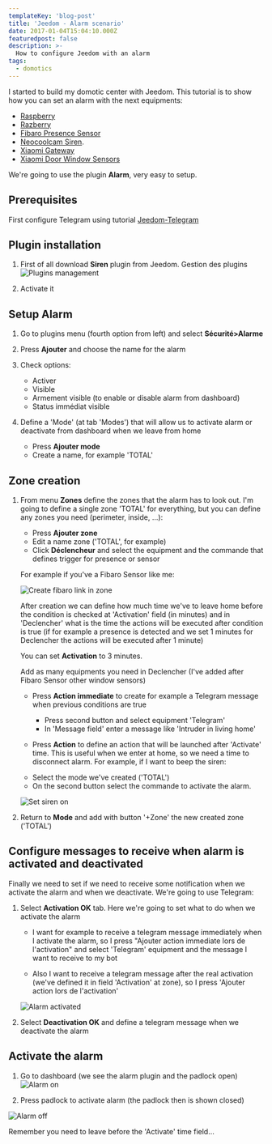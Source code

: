 ```yaml
---
templateKey: 'blog-post'
title: 'Jeedom - Alarm scenario'
date: 2017-01-04T15:04:10.000Z
featuredpost: false
description: >-
  How to configure Jeedom with an alarm
tags:
  - domotics
---
```


I started to build my domotic center with Jeedom. This tutorial is to show how you can set an alarm with the next equipments:

- [Raspberry](https://www.amazon.es/gp/product/B07BDR5PDW/ref=ppx_yo_dt_b_asin_title_o01__o00_s01?ie=UTF8&psc=1)
- [Razberry](https://www.amazon.es/gp/product/B00BL9QFH6/ref=ppx_yo_dt_b_asin_title_o01__o00_s00?ie=UTF8&psc=1)
- [Fibaro Presence Sensor](https://www.amazon.es/gp/product/B01CPR7VX4/ref=ppx_yo_dt_b_asin_title_o01__o00_s01?ie=UTF8&psc=1) 
- [Neocoolcam Siren](https://es.aliexpress.com/item/NEO-COOLCAM-Z-wave-Wireless-Siren-Alarm-Sensor-Compatible-with-Z-wave-Plus-Sensor-Alarm-Home/32810518687.html). 
- [Xiaomi Gateway](https://es.aliexpress.com/item/Nuevo-Xiaomi-Mijia-Gateway-2th-versi-n-Smart-Home-multifuncional-Home-Kit-para-Xiaomi-Mijia-puerta/32853412923.html)
- [Xiaomi Door Window Sensors](https://es.aliexpress.com/item/Original-Xiaomi-Door-Window-Sensor-Pocket-Size-xiaomi-Smart-Home-Kits-Alarm-System-work-with-Gateway/32829391822.html)

We're going to use the plugin **Alarm**, very easy to setup. 

## Prerequisites

First configure Telegram using tutorial [Jeedom-Telegram](/jeedom-telegram)

## Plugin installation

1. First of all download **Siren** plugin from Jeedom. Gestion des plugins ![Plugins management](img/jeedom_plugins_management.png)

2. Activate it

## Setup Alarm

1. Go to plugins menu (fourth option from left) and select **Sécurité>Alarme**
1. Press **Ajouter** and choose the name for the alarm
1. Check options:

	- Activer
	- Visible
	- Armement visible (to enable or disable alarm from dashboard)
	- Status immédiat visible

1. Define a 'Mode' (at tab 'Modes') that will allow us to activate alarm or deactivate from dashboard when we leave from home

	- Press **Ajouter mode**
	- Create a name, for example 'TOTAL'

## Zone creation

1. From menu **Zones** define the zones that the alarm has to look out. I'm going to define a single zone 'TOTAL' for everything, but you can define any zones you need (perimeter, inside, ...):
	
	- Press **Ajouter zone**
	- Edit a name zone ('TOTAL', for example)
	- Click **Déclencheur** and select the equipment and the commande that defines trigger for presence or sensor

	For example if you've a Fibaro Sensor like me:

	![Create fibaro link in zone](/img/jeedom_alarm_1.png)

	After creation we can define how much time we've to leave home before the condition is checked at 'Activation' field (in minutes) and in 'Declencher' what is the time the actions will be executed after condition is true (if for example a presence is detected and we set 1 minutes for Declencher the actions will be executed after 1 minute)

	You can set **Activation** to 3 minutes.

	Add as many equipments you need in Declencher (I've added after Fibaro Sensor other window sensors)

	- Press **Action immediate** to create for example a Telegram message when previous conditions are true

		* Press second button and select equipment 'Telegram'
		* In 'Message field' enter a message like 'Intruder in living home'

	- Press **Action** to define an action that will be launched after 'Activate' time. This is useful when we enter at home, so we need a time to disconnect alarm. For example, if I want to beep the siren: 

	* Select the mode we've created ('TOTAL')
	* On the second button select the commande to activate the alarm.
	
	![Set siren on](/img/jeedom_alarm_action_immediate.png)

	
1. Return to **Mode** and add with button '+Zone' the new created zone ('TOTAL')


## Configure messages to receive when alarm is activated and deactivated

Finally we need to set if we need to receive some notification when we activate the alarm and when we deactivate. We're going to use Telegram:

1. Select **Activation OK** tab. Here we're going to set what to do when we activate the alarm

	- I want for example to receive a telegram message immediately when I activate the alarm, so I press "Ajouter action immediate lors de l'activation" and select 'Telegram' equipment and the message I want to receive to my bot

	- Also I want to receive a telegram message after the real activation (we've defined it in field 'Activation' at zone), so I press 'Ajouter action lors de l'activation'

	![Alarm activated](/img/jeedom_alarm_activated.png)

1. Select **Deactivation OK** and define a telegram message when we deactivate the alarm


## Activate the alarm

1. Go to dashboard (we see the alarm plugin and the padlock open)
![Alarm on](/img/jeedom_alarm_off.png)

1. Press padlock to activate alarm (the padlock then is shown closed)

![Alarm off](/img/jeedom_alarm_on.png)

Remember you need to leave before the 'Activate' time field...